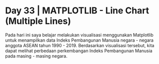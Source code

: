 # Day 33 | MATPLOTLIB - Line Chart (Multiple Lines)
Pada hari ini saya belajar melakukan visualisasi menggunakan Matplotlib untuk menampilkan data Indeks Pembangunan Manusia negara - negara anggota ASEAN tahun 1990 - 2019. Berdasarkan visualisasi tersebut, kita dapat melihat perbedaan perkembangan Indeks Pembangunan Manusia pada masing - masing negara.